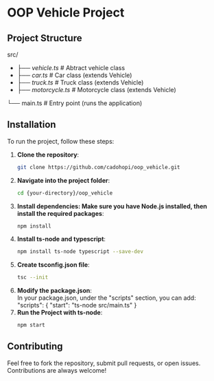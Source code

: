 # OOP Vehicle Project

## Project Structure

src/  
- *├── vehicle.ts* # Abtract vehicle class 
- *├── car.ts* # Car class (extends Vehicle)
- *├── truck.ts* # Truck class (extends Vehicle)  
- *├── motorcycle.ts* # Motorcycle class (extends Vehicle)

└── main.ts # Entry point (runs the application)

## Installation
To run the project, follow these steps:

1. **Clone the repository**:
   ```bash
   git clone https://github.com/cadohopi/oop_vehicle.git

2. **Navigate into the project folder**:
   ```bash
   cd {your-directory}/oop_vehicle

3. **Install dependencies: Make sure you have Node.js installed, then install the required packages**:
   ```bash
   npm install
4. **Install ts-node and typescript**:
   ```bash
   npm install ts-node typescript --save-dev
5. **Create tsconfig.json file**:
   ```bash
   tsc --init
6. **Modify the package.json**:  
   In your package.json, under the "scripts" section, you can add:  
    "scripts": {
        "start": "ts-node src/main.ts"
    }
7. **Run the Project with ts-node**:
   ```bash
   npm start

## Contributing
Feel free to fork the repository, submit pull requests, or open issues. Contributions are always welcome!